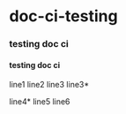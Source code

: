 # doc-ci-testing
### testing doc ci
#### testing doc ci


line1 
line2
line3
line3*

line4*
line5
line6

